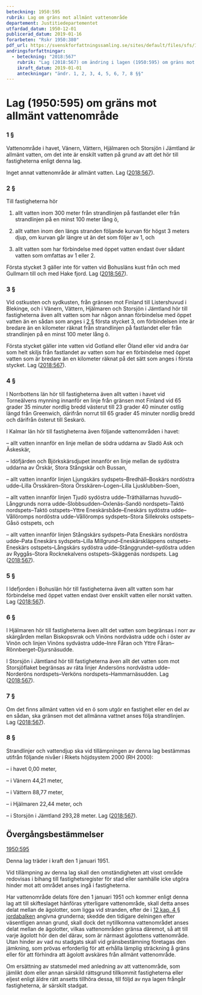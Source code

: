 ```yaml
---
beteckning: 1950:595
rubrik: Lag om gräns mot allmänt vattenområde
departement: Justitiedepartementet
utfardad_datum: 1950-12-01
publicerad_datum: 2019-01-16
forarbeten: "Rskr 1950:380"
pdf_url: https://svenskforfattningssamling.se/sites/default/files/sfs/1950-12/SFS1950-595.pdf
andringsforfattningar:
  - beteckning: "2018:567"
    rubrik: "Lag (2018:567) om ändring i lagen (1950:595) om gräns mot allmänt vattenområde"
    ikraft_datum: 2019-01-01
    anteckningar: "ändr. 1, 2, 3, 4, 5, 6, 7, 8 §§"
---
```


# Lag (1950:595) om gräns mot allmänt vattenområde

### 1 §

Vattenområde i havet, Vänern, Vättern, Hjälmaren och Storsjön i Jämtland är allmänt vatten, om det inte är enskilt vatten på grund av att det hör till fastigheterna enligt denna lag.

Inget annat vattenområde är allmänt vatten. Lag ([2018:567](https://selex.se/eli/sfs/2018/567)).

### 2 §

Till fastigheterna hör

1. allt vatten inom 300 meter från strandlinjen på fastlandet eller från strandlinjen på en minst 100 meter lång ö,

2. allt vatten inom den längs stranden följande kurvan för högst 3 meters djup, om kurvan går längre ut än det som följer av 1, och

3. allt vatten som har förbindelse med öppet vatten endast över sådant vatten som omfattas av 1 eller 2.

Första stycket 3 gäller inte för vatten vid Bohusläns kust från och med Gullmarn till och med Hake fjord. Lag ([2018:567](https://selex.se/eli/sfs/2018/567)).

### 3 §

Vid ostkusten och sydkusten, från gränsen mot Finland till Listershuvud i Blekinge, och i Vänern, Vättern, Hjälmaren och Storsjön i Jämtland hör till fastigheterna även allt vatten som har någon annan förbindelse med öppet vatten än en sådan som anges i [2 §](#2) första stycket 3, om förbindelsen inte är bredare än en kilometer räknat från strandlinjen på fastlandet eller från strandlinjen på en minst 100 meter lång ö.

Första stycket gäller inte vatten vid Gotland eller Öland eller vid andra öar som helt skiljs från fastlandet av vatten som har en förbindelse med öppet vatten som är bredare än en kilometer räknat på det sätt som anges i första stycket. Lag ([2018:567](https://selex.se/eli/sfs/2018/567)).

### 4 §

I Norrbottens län hör till fastigheterna även allt vatten i havet vid Torneälvens mynning innanför en linje från gränsen mot Finland vid 65 grader 35 minuter nordlig bredd västerut till 23 grader 40 minuter ostlig längd från Greenwich, därifrån norrut till 65 grader 45 minuter nordlig bredd och därifrån österut till Seskarö.

I Kalmar län hör till fastigheterna även följande vattenområden i havet:

– allt vatten innanför en linje mellan de södra uddarna av Sladö Ask och Äskeskär,

– Idöfjärden och Björkskärsdjupet innanför en linje mellan de sydöstra uddarna av Örskär, Stora Stångskär och Bussan,

– allt vatten innanför linjen Ljungskärs sydspets–Bredhäll–Boskärs nordöstra udde–Lilla Örsskären–Stora Örsskären–Logen–Lilla Ljusklubben–Soen,

– allt vatten innanför linjen Tjudö sydöstra udde–Träthällarnas huvudö–Långgrunds norra udde–Slobbsudden–Oxlenäs–Sandö nordspets–Taktö nordspets–Taktö ostspets–Yttre Eneskärsbåde–Eneskärs sydöstra udde–Vållöromps nordöstra udde–Vållöromps sydspets–Stora Sillekroks ostspets–Gåsö ostspets, och

– allt vatten innanför linjen Stångskärs sydspets–Pata Eneskärs nordöstra udde–Pata Eneskärs sydspets–Lilla Millgrund–Eneskärskläppens ostspets–Eneskärs ostspets–Långskärs sydöstra udde–Stånggrundet–sydöstra udden av Ryggås–Stora Rocknekalvens ostspets–Skäggenäs nordspets. Lag ([2018:567](https://selex.se/eli/sfs/2018/567)).

### 5 §

I Idefjorden i Bohuslän hör till fastigheterna även allt vatten som har förbindelse med öppet vatten endast över enskilt vatten eller norskt vatten. Lag ([2018:567](https://selex.se/eli/sfs/2018/567)).

### 6 §

I Hjälmaren hör till fastigheterna även allt det vatten som begränsas i norr av skärgården mellan Biskopsvrak och Vinöns nordvästra udde och i öster av Vinön och linjen Vinöns sydvästra udde–Inre Fåran och Yttre Fåran–Rönnberget–Djursnäsudde.

I Storsjön i Jämtland hör till fastigheterna även allt det vatten som mot Storsjöflaket begränsas av räta linjer Andersöns nordvästra udde–Norderöns nordspets–Verköns nordspets–Hammarnäsudden. Lag ([2018:567](https://selex.se/eli/sfs/2018/567)).

### 7 §

Om det finns allmänt vatten vid en ö som utgör en fastighet eller en del av en sådan, ska gränsen mot det allmänna vattnet anses följa strandlinjen. Lag ([2018:567](https://selex.se/eli/sfs/2018/567)).

### 8 §

Strandlinjer och vattendjup ska vid tillämpningen av denna lag bestämmas utifrån följande nivåer i Rikets höjdsystem 2000 (RH 2000):

– i havet 0,00 meter,

– i Vänern 44,21 meter,

– i Vättern 88,77 meter,

– i Hjälmaren 22,44 meter, och

– i Storsjön i Jämtland 293,28 meter. Lag ([2018:567](https://selex.se/eli/sfs/2018/567)).

## Övergångsbestämmelser

[1950:595](https://selex.se/eli/sfs/1950/595)

Denna lag träder i kraft den 1 januari 1951.

Vid tillämpning av denna lag skall den omständigheten att visst område redovisas i bihang till fastighetsregister för stad eller samhälle icke utgöra hinder mot att området anses ingå i fastigheterna.

Har vattenområde delats före den 1 januari 1951 och kommer enligt denna lag att till skifteslaget hänföras ytterligare vattenområde, skall detta anses delat mellan de ägolotter, som ligga vid stranden, efter de i [12 kap. 4 § jordabalken](https://selex.se/eli/sfs/1970/994#kap12.4) angivna grunderna; skedde den tidigare delningen efter väsentligen annan grund, skall dock det nytillkomna vattenområdet anses delat mellan de ägolotter, vilkas vattenområden gränsa däremot, så att till varje ägolott hör den del därav, som är närmast ägolottens vattenområde. Utan hinder av vad nu stadgats skall vid gränsbestämning företagas den jämkning, som prövas erforderlig för att erhålla lämplig sträckning å gräns eller för att förhindra att ägolott avskäres från allmänt vattenområde.

Om ersättning av statsmedel med anledning av att vattenområde, som jämlikt dom eller annan särskild rättsgrund tillkommit fastigheterna eller eljest enligt äldre rätt ansetts tillhöra dessa, till följd av nya lagen frångår fastigheterna, är särskilt stadgat.